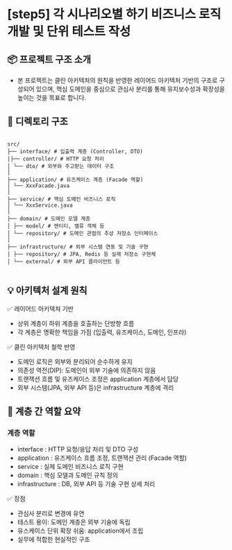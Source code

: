 # [step5] 각 시나리오별 하기 비즈니스 로직 개발 및 단위 테스트 작성

## 📦 프로젝트 구조 소개
- 본 프로젝트는 클린 아키텍처의 원칙을 반영한 레이어드 아키텍처 기반의 구조로 구성되어 있으며,
  핵심 도메인을 중심으로 관심사 분리를 통해 유지보수성과 확장성을 높이는 것을 목표로 합니다.

## 📁 디렉토리 구조

<pre><code>
src/ 
├── interface/ # 입출력 계층 (Controller, DTO)
│├── controller/ # HTTP 요청 처리 
│ └── dto/ # 외부와 주고받는 데이터 구조 
│ 
├── application/ # 유즈케이스 계층 (Facade 역할) 
│ └── XxxFacade.java 
│ 
├── service/ # 핵심 도메인 비즈니스 로직 
│ └── XxxService.java 
│ 
├── domain/ # 도메인 모델 계층 
│ ├── model/ # 엔티티, 밸류 객체 등 
│ └── repository/ # 도메인 관점의 추상 저장소 인터페이스 
│ 
├── infrastructure/ # 외부 시스템 연동 및 기술 구현 
│ ├── repository/ # JPA, Redis 등 실제 저장소 구현체 
│ └── external/ # 외부 API 클라이언트 등

</code></pre>

## 💡 아키텍처 설계 원칙
✅ 레이어드 아키텍처 기반
- 상위 계층이 하위 계층을 호출하는 단방향 흐름
- 각 계층은 명확한 책임을 가짐 (입출력, 유즈케이스, 도메인, 인프라)

✅ 클린 아키텍처 철학 반영
- 도메인 로직은 외부와 분리되어 순수하게 유지
- 의존성 역전(DIP): 도메인이 외부 기술에 의존하지 않음
- 트랜잭션 흐름 및 유즈케이스 조정은 application 계층에서 담당
- 외부 시스템(JPA, 외부 API 등)은 infrastructure 계층에 격리

## 🧭 계층 간 역할 요약
### 계층	역할
- interface	: HTTP 요청/응답 처리 및 DTO 구성
- application : 유즈케이스 흐름 조정, 트랜잭션 관리 (Facade 역할)
- service : 실제 도메인 비즈니스 로직 구현
- domain : 핵심 모델과 도메인 규칙 정의
- infrastructure : DB, 외부 API 등 기술 구현 상세 처리

✅ 장점
- 관심사 분리로 변경에 유연
- 테스트 용이: 도메인 계층은 외부 기술에 독립
- 유스케이스 단위 확장 쉬움: application에서 조립
- 실무에 적합한 현실적인 구조